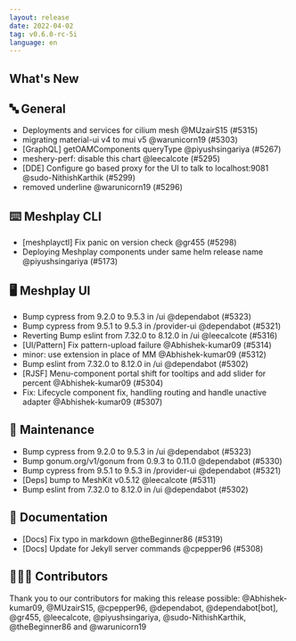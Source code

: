 ```yaml
---
layout: release
date: 2022-04-02
tag: v0.6.0-rc-5i
language: en
---
```


## What's New
## 🔤 General
- Deployments and services for cilium mesh @MUzairS15 (#5315)
- migrating material-ui v4 to mui v5 @warunicorn19 (#5303)
- [GraphQL] getOAMComponents queryType  @piyushsingariya (#5267)
- meshery-perf: disable this chart @leecalcote (#5295)
- [DDE] Configure go based proxy for the UI to talk to localhost:9081 @sudo-NithishKarthik (#5299)
- removed underline @warunicorn19 (#5296)

## ⌨️ Meshplay CLI

- [meshplayctl] Fix panic on version check @gr455 (#5298)
- Deploying Meshplay components under same helm release name @piyushsingariya (#5173)

## 🖥 Meshplay UI

- Bump cypress from 9.2.0 to 9.5.3 in /ui @dependabot (#5323)
- Bump cypress from 9.5.1 to 9.5.3 in /provider-ui @dependabot (#5321)
- Reverting Bump eslint from 7.32.0 to 8.12.0 in /ui @leecalcote (#5316)
- [UI/Pattern] Fix pattern-upload failure @Abhishek-kumar09 (#5314)
- minor: use extension in place of MM @Abhishek-kumar09 (#5312)
- Bump eslint from 7.32.0 to 8.12.0 in /ui @dependabot (#5302)
- [RJSF] Menu-component portal shift for tooltips and add slider for percent @Abhishek-kumar09 (#5304)
- Fix: Lifecycle component fix, handling routing and handle unactive adapter @Abhishek-kumar09 (#5307)

## 🧰 Maintenance

- Bump cypress from 9.2.0 to 9.5.3 in /ui @dependabot (#5323)
- Bump gonum.org/v1/gonum from 0.9.3 to 0.11.0 @dependabot (#5330)
- Bump cypress from 9.5.1 to 9.5.3 in /provider-ui @dependabot (#5321)
- [Deps] bump to MeshKit v0.5.12 @leecalcote (#5311)
- Bump eslint from 7.32.0 to 8.12.0 in /ui @dependabot (#5302)

## 📖 Documentation

- [Docs] Fix typo in markdown @theBeginner86 (#5319)
- [Docs] Update for Jekyll server commands @cpepper96 (#5308)

## 👨🏽‍💻 Contributors

Thank you to our contributors for making this release possible:
@Abhishek-kumar09, @MUzairS15, @cpepper96, @dependabot, @dependabot[bot], @gr455, @leecalcote, @piyushsingariya, @sudo-NithishKarthik, @theBeginner86 and @warunicorn19
